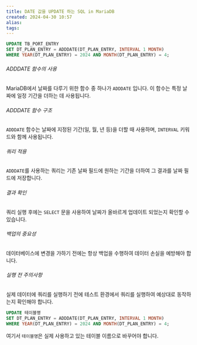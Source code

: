 ```yaml
---
title: DATE 값을 UPDATE 하는 SQL in MariaDB
created: 2024-04-30 10:57
alias:
tags:
---
```

```SQL
UPDATE TB_PORT_ENTRY
SET DT_PLAN_ENTRY = ADDDATE(DT_PLAN_ENTRY, INTERVAL 1 MONTH)
WHERE YEAR(DT_PLAN_ENTRY) = 2024 AND MONTH(DT_PLAN_ENTRY) = 4;
```

###### ADDDATE 함수의 사용
MariaDB에서 날짜를 다루기 위한 함수 중 하나가 `ADDDATE` 입니다. 
이 함수는 특정 날짜에 일정 기간을 더하는 데 사용됩니다.

###### ADDDATE 함수 구조
`ADDDATE` 함수는 
날짜에 지정된 기간(일, 월, 년 등)을 더할 때 사용하며, 
`INTERVAL` 키워드와 함께 사용됩니다.

###### 쿼리 적용
`ADDDATE`를 사용하는 쿼리는 
기존 날짜 필드에 원하는 기간을 더하여 
그 결과를 날짜 필드에 저장합니다.

###### 결과 확인
쿼리 실행 후에는 `SELECT` 문을 사용하여 
날짜가 올바르게 업데이트 되었는지 확인할 수 있습니다.

###### 백업의 중요성
데이터베이스에 변경을 가하기 전에는 
항상 백업을 수행하여 데이터 손실을 예방해야 합니다.

###### 실행 전 주의사항
실제 데이터에 쿼리를 실행하기 전에 
테스트 환경에서 쿼리를 실행하여 예상대로 동작하는지 확인해야 합니다.

```sql
UPDATE 테이블명
SET DT_PLAN_ENTRY = ADDDATE(DT_PLAN_ENTRY, INTERVAL 1 MONTH)
WHERE YEAR(DT_PLAN_ENTRY) = 2024 AND MONTH(DT_PLAN_ENTRY) = 4;
```
여기서 `테이블명`은 실제 사용하고 있는 테이블 이름으로 바꾸어야 합니다.


